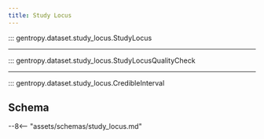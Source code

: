 ```yaml
---
title: Study Locus
---
```


::: gentropy.dataset.study_locus.StudyLocus

---

::: gentropy.dataset.study_locus.StudyLocusQualityCheck

---

::: gentropy.dataset.study_locus.CredibleInterval

## Schema

--8<-- "assets/schemas/study_locus.md"
